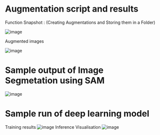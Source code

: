 # Augmentation script and results
Function Snapshot : (Creating Augmentations and Storing them in a Folder)

![image](https://github.com/user-attachments/assets/df410ba6-bc63-4292-8fd2-d61e17498355)

Augmented images 

![image](https://github.com/user-attachments/assets/ecd75dd3-1a05-4a12-a48d-1718a7d0224d)

# Sample output of Image Segmetation using SAM
![image](https://github.com/user-attachments/assets/93ddcee3-7dcd-4c42-a3ab-d6825e3f1923)

# Sample run of deep learning model
Training results
![image](https://github.com/user-attachments/assets/666f1be7-9f1d-4f0f-a2be-29675c314e88)
Inference Visualisation
![image](https://github.com/user-attachments/assets/29ac62b4-6e3a-4483-90aa-6d1470810b41)



